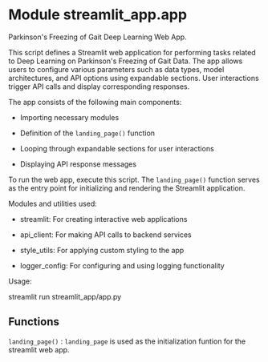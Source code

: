 Module streamlit_app.app
========================
Parkinson's Freezing of Gait Deep Learning Web App.

This script defines a Streamlit web application for performing tasks related
to Deep Learning on Parkinson's Freezing of Gait Data. The app allows users
to configure various parameters such as data types, model architectures, and
API options using expandable sections. User interactions trigger API
calls and display corresponding responses.

The app consists of the following main components:

  - Importing necessary modules

  - Definition of the `landing_page()` function

  - Looping through expandable sections for user interactions

  - Displaying API response messages

To run the web app, execute this script. The `landing_page()` function serves
as the entry point for initializing and rendering the Streamlit application.

Modules and utilities used:

  - streamlit: For creating interactive web applications

  - api_client: For making API calls to backend services

  - style_utils: For applying custom styling to the app

  - logger_config: For configuring and using logging functionality

Usage:

  streamlit run streamlit_app/app.py

Functions
---------

    
`landing_page()`
:   `landing_page` is used as the initialization funtion for the streamlit web app.